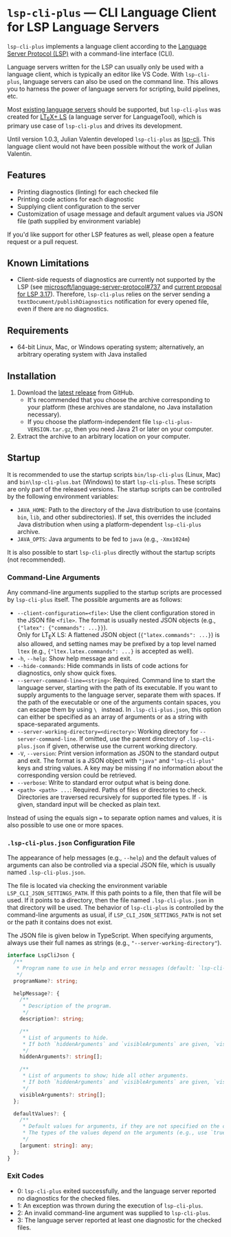 <!--
   - Copyright (C) 2021-2025 
   - Julian Valentin, Daniel Spitzer, lsp-cli-plus Development Community
   -
   - This Source Code Form is subject to the terms of the Mozilla Public
   - License, v. 2.0. If a copy of the MPL was not distributed with this
   - file, You can obtain one at https://mozilla.org/MPL/2.0/.
   -->

# `lsp-cli-plus` — CLI Language Client for LSP Language Servers

`lsp-cli-plus` implements a language client according to the [Language Server Protocol (LSP)](https://microsoft.github.io/language-server-protocol/) with a command-line interface (CLI).

Language servers written for the LSP can usually only be used with a language client, which is typically an editor like VS Code. With `lsp-cli-plus`, language servers can also be used on the command line. This allows you to harness the power of language servers for scripting, build pipelines, etc.

Most [existing language servers](https://microsoft.github.io/language-server-protocol/implementors/servers/) should be supported, but `lsp-cli-plus` was created for [LT<sub>E</sub>X+ LS](https://github.com/ltex-plus/ltex-ls-plus) (a language server for LanguageTool), which is primary use case of `lsp-cli-plus` and drives its development.

Until version 1.0.3, Julian Valentin developed `lsp-cli-plus` as [lsp-cli](https://github.com/valentjn/lsp-cli). 
This language client would not have been possible without the work of Julian Valentin.

## Features

- Printing diagnostics (linting) for each checked file
- Printing code actions for each diagnostic
- Supplying client configuration to the server
- Customization of usage message and default argument values via JSON file (path supplied by environment variable)

If you'd like support for other LSP features as well, please open a feature request or a pull request.

## Known Limitations

- Client-side requests of diagnostics are currently not supported by the LSP (see [microsoft/language-server-protocol#737](https://github.com/microsoft/language-server-protocol/issues/737) and [current proposal for LSP 3.17](https://github.com/microsoft/vscode-languageserver-node/blob/eba6a7308b21ab94bd412fbfa63e36964b6d82ad/protocol/src/common/proposed.diagnostics.md)). Therefore, `lsp-cli-plus` relies on the server sending a `textDocument/publishDiagnostics` notification for every opened file, even if there are no diagnostics.

## Requirements

- 64-bit Linux, Mac, or Windows operating system; alternatively, an arbitrary operating system with Java installed

## Installation

1. Download the [latest release](https://github.com/ltex-plus/lsp-cli-plus/releases/latest) from GitHub.
   - It's recommended that you choose the archive corresponding to your platform (these archives are standalone, no Java installation necessary).
   - If you choose the platform-independent file `lsp-cli-plus-VERSION.tar.gz`, then you need Java 21 or later on your computer.
2. Extract the archive to an arbitrary location on your computer.

## Startup

It is recommended to use the startup scripts `bin/lsp-cli-plus` (Linux, Mac) and `bin\lsp-cli-plus.bat` (Windows) to start `lsp-cli-plus`. These scripts are only part of the released versions. The startup scripts can be controlled by the following environment variables:

- `JAVA_HOME`: Path to the directory of the Java distribution to use (contains `bin`, `lib`, and other subdirectories). If set, this overrides the included Java distribution when using a platform-dependent `lsp-cli-plus` archive.
- `JAVA_OPTS`: Java arguments to be fed to `java` (e.g., `-Xmx1024m`)

It is also possible to start `lsp-cli-plus` directly without the startup scripts (not recommended).

### Command-Line Arguments

Any command-line arguments supplied to the startup scripts are processed by `lsp-cli-plus` itself. The possible arguments are as follows:

- `--client-configuration=<file>`: Use the client configuration stored in the JSON file `<file>`. The format is usually nested JSON objects (e.g., `{"latex": {"commands": ...}}`).\
  Only for LT<sub>E</sub>X LS: A flattened JSON object (`{"latex.commands": ...}`) is also allowed, and setting names may be prefixed by a top level named `ltex` (e.g., `{"ltex.latex.commands": ...}` is accepted as well).
- `-h`, `--help`: Show help message and exit.
- `--hide-commands`: Hide commands in lists of code actions for diagnostics, only show quick fixes.
- `--server-command-line=<string>`: Required. Command line to start the language server, starting with the path of its executable. If you want to supply arguments to the language server, separate them with spaces. If the path of the executable or one of the arguments contain spaces, you can escape them by using `\ ` instead. In `.lsp-cli-plus.json`, this option can either be specified as an array of arguments or as a string with space-separated arguments.
- `--server-working-directory=<directory>`: Working directory for `--server-command-line`. If omitted, use the parent directory of `.lsp-cli-plus.json` if given, otherwise use the current working directory.
- `-V`, `--version`: Print version information as JSON to the standard output and exit. The format is a JSON object with `"java"` and `"lsp-cli-plus"` keys and string values. A key may be missing if no information about the corresponding version could be retrieved.
- `--verbose`: Write to standard error output what is being done.
- `<path> <path> ...`: Required. Paths of files or directories to check. Directories are traversed recursively for supported file types. If `-` is given, standard input will be checked as plain text.

Instead of using the equals sign `=` to separate option names and values, it is also possible to use one or more spaces.

### `.lsp-cli-plus.json` Configuration File

The appearance of help messages (e.g., `--help`) and the default values of arguments can also be controlled via a special JSON file, which is usually named `.lsp-cli-plus.json`.

The file is located via checking the environment variable `LSP_CLI_JSON_SETTINGS_PATH`. If this path points to a file, then that file will be used. If it points to a directory, then the file named `.lsp-cli-plus.json` in that directory will be used. The behavior of `lsp-cli-plus` is controlled by the command-line arguments as usual, if `LSP_CLI_JSON_SETTINGS_PATH` is not set or the path it contains does not exist.

The JSON file is given below in TypeScript. When specifying arguments, always use their full names as strings (e.g., `"--server-working-directory"`).

```typescript
interface LspCliJson {
  /**
   * Program name to use in help and error messages (default: `lsp-cli-plus`).
   */
  programName?: string;

  helpMessage?: {
    /**
     * Description of the program.
     */
    description?: string;

    /**
     * List of arguments to hide.
     * If both `hiddenArguments` and `visibleArguments` are given, `visibleArguments` wins.
     */
    hiddenArguments?: string[];

    /**
     * List of arguments to show; hide all other arguments.
     * If both `hiddenArguments` and `visibleArguments` are given, `visibleArguments` wins.
     */
    visibleArguments?: string[];
  };

  defaultValues?: {
    /**
     * Default values for arguments, if they are not specified on the command line.
     * The types of the values depend on the arguments (e.g., use `true` for Boolean flags).
     */
    [argument: string]: any;
  };
}
```

### Exit Codes

- 0: `lsp-cli-plus` exited successfully, and the language server reported no diagnostics for the checked files.
- 1: An exception was thrown during the execution of `lsp-cli-plus`.
- 2: An invalid command-line argument was supplied to `lsp-cli-plus`.
- 3: The language server reported at least one diagnostic for the checked files.
